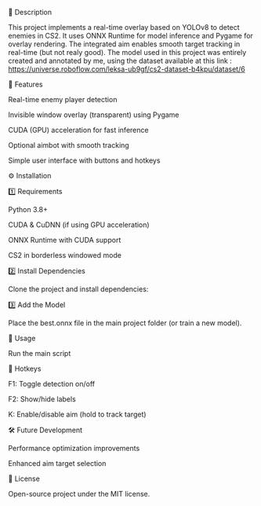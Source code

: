 📌 Description

This project implements a real-time overlay based on YOLOv8 to detect enemies in CS2. It uses ONNX Runtime for model inference and Pygame for overlay rendering. The integrated aim enables smooth target tracking in real-time (but not realy good).
The model used in this project was entirely created and annotated by me, using the dataset available at this link :  https://universe.roboflow.com/leksa-ub9gf/cs2-dataset-b4kpu/dataset/6



🚀 Features

Real-time enemy player detection

Invisible window overlay (transparent) using Pygame

CUDA (GPU) acceleration for fast inference

Optional aimbot with smooth tracking

Simple user interface with buttons and hotkeys




⚙️ Installation

1️⃣ Requirements

Python 3.8+

CUDA & CuDNN (if using GPU acceleration)

ONNX Runtime with CUDA support

CS2 in borderless windowed mode

2️⃣ Install Dependencies

Clone the project and install dependencies:

3️⃣ Add the Model

Place the best.onnx file in the main project folder (or train a new model).



🎯 Usage

Run the main script



🔑 Hotkeys

F1: Toggle detection on/off

F2: Show/hide labels

K: Enable/disable aim (hold to track target)



🛠️ Future Development

Performance optimization improvements

Enhanced aim target selection



📜 License

Open-source project under the MIT license.
